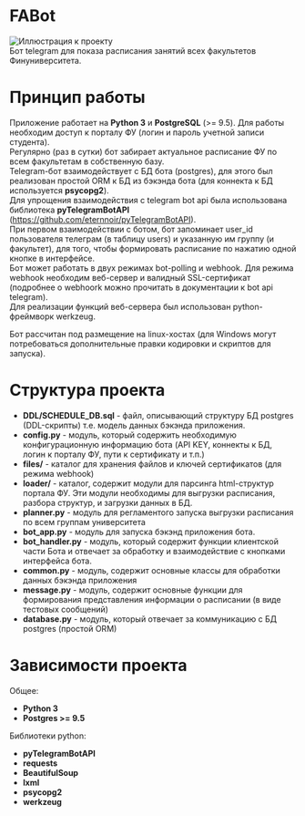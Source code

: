 # FABot
![Иллюстрация к проекту](https://github.com/pixlll/FABot/raw/master/files/BHoteUJQ8cA.jpg)  
Бот telegram для показа расписания занятий всех факультетов Финуниверситета.  

# Принцип работы

Приложение работает на **Python 3** и **PostgreSQL** (>= 9.5). Для работы необходим доступ к порталу ФУ (логин и пароль учетной записи студента).  
Регулярно (раз в сутки) бот забирает актуальное расписание ФУ по всем факультетам в собственную базу.  
Telegram-бот взаимодействует с БД бота (postgres), для этого был реализован простой ORM к БД из бэкэнда бота (для коннекта к БД используется **psycopg2**).  
Для упрощения взаимодействия с telegram bot api была использована библиотека **pyTelegramBotAPI** (https://github.com/eternnoir/pyTelegramBotAPI).  
При первом взаимодействии с ботом, бот запоминает user_id пользователя телеграм (в таблицу users) и указанную им группу (и факультет), для того, чтобы формировать расписание по нажатию одной кнопке в интерфейсе.   
Бот может работать в двух режимах bot-polling и webhook. Для режима webhook необходим веб-сервер и валидный SSL-сертификат (подробнее о webhoork можно прочитать в документации к bot api telegram).   
Для реализации функций веб-сервера был использован python-фреймворк werkzeug.
  
Бот рассчитан под размещение на linux-хостах (для Windows могут потребоваться дополнительные правки кодировки и скриптов для запуска).

# Структура проекта

* **DDL/SCHEDULE_DB.sql**	- файл, описывающий структуру БД postgres (DDL-скрипты) т.е. модель данных бэкэнда приложения.
* **config.py** - модуль, который содержить необходимую конфигурационную информацию бота (API KEY, коннекты к БД, логин к порталу ФУ, пути к сертификату и т.п.)   	
* **files/** - каталог для хранения файлов и ключей сертификатов (для режима webhook)  
* **loader/** - каталог, содержит модули для парсинга html-структур портала ФУ. Эти модули необходимы для выгрузки расписания, разбора структур, и загрузки данных в БД.  
* **planner.py** - модуль для регламентого запуска выгрузки расписания по всем группам университета
* **bot_app.py** - модуль для запуска бэкэнд приложения бота.
* **bot_handler.py** - модуль, который содержит функции клиентской части Бота и отвечает за обработку и взаимодействие с кнопками интерфейса бота.  
* **common.py** - модуль, содержит основные классы для обработки данных бэкэнда приложения
* **message.py** - модуль, содержит основные функции для формирования представления информации о расписании (в виде тестовых сообщений)
* **database.py** - модуль, который отвечает за коммуникацию с БД postgres (простой ORM)

# Зависимости проекта

Общее:   
* **Python 3**
* **Postgres >= 9.5**     

Библиотеки python:   

* **pyTelegramBotAPI**
* **requests**
* **BeautifulSoup**
* **lxml**
* **psycopg2**
* **werkzeug**

